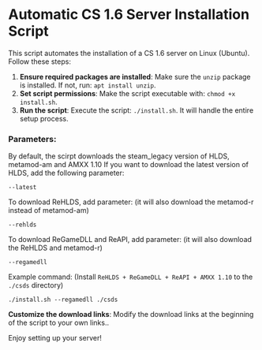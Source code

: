 # Automatic CS 1.6 Server Installation Script

This script automates the installation of a CS 1.6 server on Linux (Ubuntu). Follow these steps:

1. **Ensure required packages are installed**: Make sure the `unzip` package is installed. If not, run: `apt install unzip`.
2. **Set script permissions**: Make the script executable with: `chmod +x install.sh`.
3. **Run the script**: Execute the script: `./install.sh`. It will handle the entire setup process.

### Parameters:

By default, the scirpt downloads the steam_legacy version of HLDS, metamod-am and AMXX 1.10
If you want to download the latest version of HLDS, add the following parameter:
```
--latest
```

To download ReHLDS, add parameter: (it will also download the metamod-r instead of metamod-am)
```
--rehlds
```

To download ReGameDLL and ReAPI, add parameter: (it will also download the ReHLDS and metamod-r)
```
--regamedll
```

Example command: (Install `ReHLDS + ReGameDLL + ReAPI + AMXX 1.10` to the `./csds` directory)
```console
./install.sh --regamedll ./csds
```

**Customize the download links**: Modify the download links at the beginning of the script to your own links..

Enjoy setting up your server!
